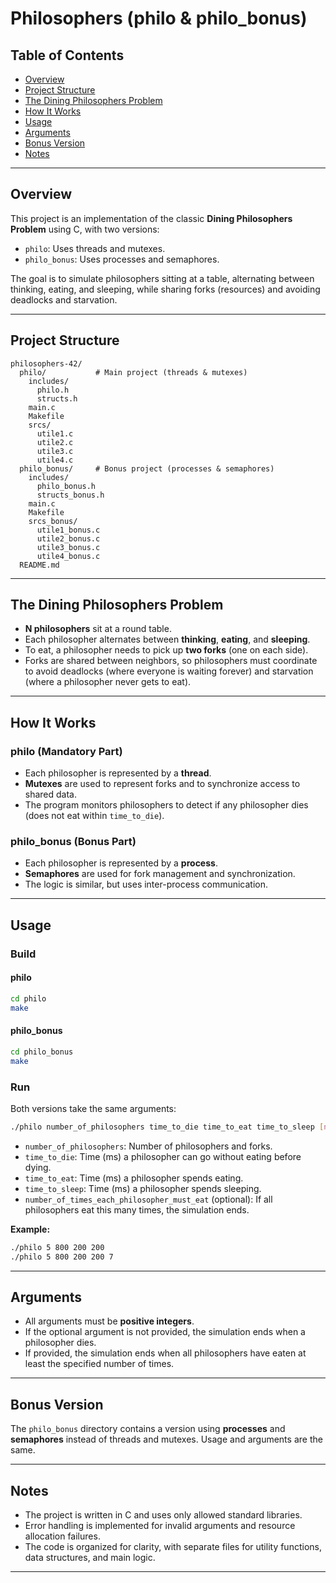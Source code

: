 # Philosophers (philo & philo_bonus)

## Table of Contents
- [Overview](#overview)
- [Project Structure](#project-structure)
- [The Dining Philosophers Problem](#the-dining-philosophers-problem)
- [How It Works](#how-it-works)
- [Usage](#usage)
- [Arguments](#arguments)
- [Bonus Version](#bonus-version)
- [Notes](#notes)

---

## Overview

This project is an implementation of the classic **Dining Philosophers Problem** using C, with two versions:
- `philo`: Uses threads and mutexes.
- `philo_bonus`: Uses processes and semaphores.

The goal is to simulate philosophers sitting at a table, alternating between thinking, eating, and sleeping, while sharing forks (resources) and avoiding deadlocks and starvation.

---

## Project Structure

```
philosophers-42/
  philo/           # Main project (threads & mutexes)
    includes/
      philo.h
      structs.h
    main.c
    Makefile
    srcs/
      utile1.c
      utile2.c
      utile3.c
      utile4.c
  philo_bonus/     # Bonus project (processes & semaphores)
    includes/
      philo_bonus.h
      structs_bonus.h
    main.c
    Makefile
    srcs_bonus/
      utile1_bonus.c
      utile2_bonus.c
      utile3_bonus.c
      utile4_bonus.c
  README.md
```

---

## The Dining Philosophers Problem

- **N philosophers** sit at a round table.
- Each philosopher alternates between **thinking**, **eating**, and **sleeping**.
- To eat, a philosopher needs to pick up **two forks** (one on each side).
- Forks are shared between neighbors, so philosophers must coordinate to avoid deadlocks (where everyone is waiting forever) and starvation (where a philosopher never gets to eat).

---

## How It Works

### philo (Mandatory Part)

- Each philosopher is represented by a **thread**.
- **Mutexes** are used to represent forks and to synchronize access to shared data.
- The program monitors philosophers to detect if any philosopher dies (does not eat within `time_to_die`).

### philo_bonus (Bonus Part)

- Each philosopher is represented by a **process**.
- **Semaphores** are used for fork management and synchronization.
- The logic is similar, but uses inter-process communication.

---

## Usage

### Build

#### philo

```sh
cd philo
make
```

#### philo_bonus

```sh
cd philo_bonus
make
```

### Run

Both versions take the same arguments:

```sh
./philo number_of_philosophers time_to_die time_to_eat time_to_sleep [number_of_times_each_philosopher_must_eat]
```

- `number_of_philosophers`: Number of philosophers and forks.
- `time_to_die`: Time (ms) a philosopher can go without eating before dying.
- `time_to_eat`: Time (ms) a philosopher spends eating.
- `time_to_sleep`: Time (ms) a philosopher spends sleeping.
- `number_of_times_each_philosopher_must_eat` (optional): If all philosophers eat this many times, the simulation ends.

**Example:**

```sh
./philo 5 800 200 200
./philo 5 800 200 200 7
```

---

## Arguments

- All arguments must be **positive integers**.
- If the optional argument is not provided, the simulation ends when a philosopher dies.
- If provided, the simulation ends when all philosophers have eaten at least the specified number of times.

---

## Bonus Version

The `philo_bonus` directory contains a version using **processes** and **semaphores** instead of threads and mutexes. Usage and arguments are the same.

---

## Notes

- The project is written in C and uses only allowed standard libraries.
- Error handling is implemented for invalid arguments and resource allocation failures.
- The code is organized for clarity, with separate files for utility functions, data structures, and main logic.

---